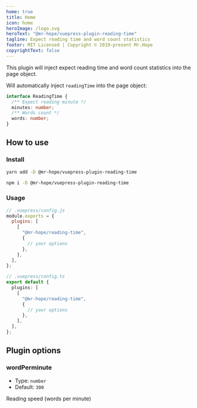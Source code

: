 ```yaml
---
home: true
title: Home
icon: home
heroImage: /logo.svg
heroText: "@mr-hope/vuepress-plugin-reading-time"
tagline: Expect reading time and word count statistics
footer: MIT Licensed | Copyright © 2019-present Mr.Hope
copyrightText: false
---
```


This plugin will inject expect reading time and word count statistics into the page object.

Will automatically inject `readingTime` into the page object:

```ts
interface ReadingTime {
  /** Expect reading minute */
  minutes: number;
  /** Words count */
  words: number;
}
```

## How to use

### Install

<CodeGroup>
<CodeGroupItem title="yarn">

```bash
yarn add -D @mr-hope/vuepress-plugin-reading-time
```

</CodeGroupItem>

<CodeGroupItem title="npm">

```bash
npm i -D @mr-hope/vuepress-plugin-reading-time
```

</CodeGroupItem>
</CodeGroup>

### Usage

<CodeGroup>
<CodeGroupItem title="js">

```js
// .vuepress/config.js
module.exports = {
  plugins: [
    [
      "@mr-hope/reading-time",
      {
        // your options
      },
    ],
  ],
};
```

</CodeGroupItem>

<CodeGroupItem title="ts">

```ts
// .vuepress/config.ts
export default {
  plugins: [
    [
      "@mr-hope/reading-time",
      {
        // your options
      },
    ],
  ],
};
```

</CodeGroupItem>
</CodeGroup>

## Plugin options

### wordPerminute

- Type: `number`
- Default: `300`

Reading speed (words per minute)
